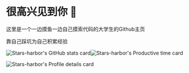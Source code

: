 # 很高兴见到你 👋

这里是一个一边摸鱼一边自己摸索代码的大学生的Github主页

靠自己踩坑为自己积累经验

![Stars-harbor's GitHub stats card](http://github-profile-summary-cards.vercel.app/api/cards/stats?username=Stars-harbor&theme=monokai)![Stars-harbor's Productive time card](http://github-profile-summary-cards.vercel.app/api/cards/productive-time?username=Stars-harbor&theme=vue&utcOffset=8)

![Stars-harbor's Profile details card
](http://github-profile-summary-cards.vercel.app/api/cards/profile-details?username=Stars-harbor&theme=tokyonight)
